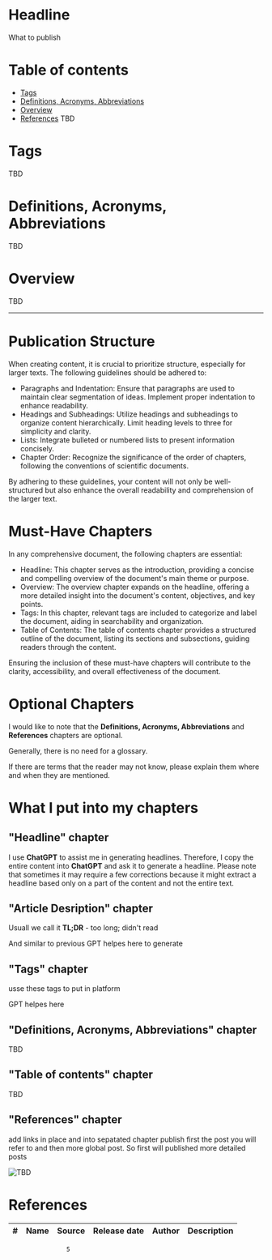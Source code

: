 # Headline
What to publish

# Table of contents
- [Tags](https://github.com/dimanikulin/dimanikulin/blob/main/PublishWhat1.md#tags)
- [Definitions, Acronyms, Abbreviations](https://github.com/dimanikulin/dimanikulin/blob/main/PublishWhat1.md#definitions-acronyms-abbreviations)
- [Overview](https://github.com/dimanikulin/dimanikulin/blob/main/PublishWhat1.md#overview)
- [References](https://github.com/dimanikulin/dimanikulin/blob/main/PublishWhat1.md#references)
TBD 

# Tags
TBD

# Definitions, Acronyms, Abbreviations
TBD

# Overview
TBD 

---

# Publication Structure

When creating content, it is crucial to prioritize structure, especially for larger texts.
The following guidelines should be adhered to:

- Paragraphs and Indentation: Ensure that paragraphs are used to maintain clear segmentation of ideas. Implement proper indentation to enhance readability.
- Headings and Subheadings: Utilize headings and subheadings to organize content hierarchically. Limit heading levels to three for simplicity and clarity.
- Lists: Integrate bulleted or numbered lists to present information concisely.
- Chapter Order: Recognize the significance of the order of chapters, following the conventions of scientific documents.

By adhering to these guidelines, your content will not only be well-structured but also enhance the overall readability and comprehension of the larger text.

# Must-Have Chapters
In any comprehensive document, the following chapters are essential:

- Headline: This chapter serves as the introduction, providing a concise and compelling overview of the document's main theme or purpose.
- Overview: The overview chapter expands on the headline, offering a more detailed insight into the document's content, objectives, and key points.
- Tags: In this chapter, relevant tags are included to categorize and label the document, aiding in searchability and organization.
- Table of Contents: The table of contents chapter provides a structured outline of the document, listing its sections and subsections, guiding readers through the content.

Ensuring the inclusion of these must-have chapters will contribute to the clarity, accessibility, and overall effectiveness of the document.

# Optional Chapters
I would like to note that the **Definitions, Acronyms, Abbreviations** and **References** chapters are optional.

Generally, there is no need for a glossary.

If there are terms that the reader may not know, please explain them where and when they are mentioned.

# What I put into my chapters
## "Headline" chapter
I use **ChatGPT** to assist me in generating headlines.
Therefore, I copy the entire content into **ChatGPT** and ask it to generate a headline.
Please note that sometimes it may require a few corrections because it might extract a headline based only on a part of the content and not the entire text.

## "Article Desription" chapter

Usuall we call it **TL;DR** - too long; didn't read

And similar to previous GPT helpes here to generate

## "Tags" chapter

usse these tags to put in platform 

GPT helpes here

## "Definitions, Acronyms, Abbreviations" chapter
TBD

## "Table of contents" chapter
TBD

## "References" chapter
add links in place and into sepatated chapter 
publish first the post you will refer to and then more global post. So first will published more detailed posts

<img src="./Images/TBD.jpg" alt="TBD" />

# References
| # | Name                 | Source                | Release date           |  Author                 | Description   |
| - | ---------------------|---------------------- |----------------------- | ----------------------- |:-------------:|
                    5